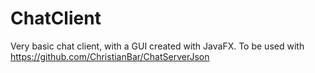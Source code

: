 # ChatClient
Very basic chat client, with a GUI created with JavaFX. To be used with https://github.com/ChristianBar/ChatServerJson

